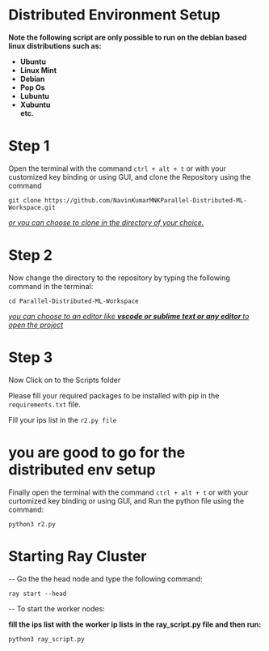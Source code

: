 Distributed Environment Setup
=========================

<b>Note the following script are only possible to run on the debian based linux distributions such as:
<ul>
 <li>Ubuntu</li>
 <li>Linux Mint</li> 
 <li>Debian</li> 
 <li>Pop Os</li> 
 <li>Lubuntu</li> 
 <li>Xubuntu</li> 
 etc.
</ul></b>

# Step 1
Open the terminal with the command 
`ctrl + alt + t` or with your customized key binding or using GUI, and 
clone the Repository using the command 

`git clone https://github.com/NavinKumarMNKParallel-Distributed-ML-Workspace.git `

<u><i>or you can choose to clone in the directory of your choice.</u></i>

# Step 2
Now change the directory to the repository by typing the following command in the terminal:

`cd Parallel-Distributed-ML-Workspace`

<u><i>you can choose to an editor like <span><b>vscode or sublime text or any editor </b></span>to open the project</u></i>

# Step 3
Now Click on to the Scripts folder

Please fill your required packages to be installed with pip in the `requirements.txt` file.

Fill your ips list in the `r2.py file`

# you are good to go for the distributed env setup

Finally open the terminal with the command 
`ctrl + alt + t` or with your curtomized key binding or using GUI, and Run the python file using the command:

`python3 r2.py`

# Starting Ray Cluster

-- Go the the head node and type the following command:

`ray start --head`

-- To start the worker nodes:

<b>fill the ips list with the worker ip lists in the ray_script.py file and then run:</b>

`python3 ray_script.py`